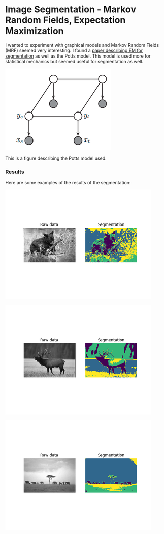 # Image Segmentation - Markov Random Fields, Expectation Maximization

I wanted to experiment with graphical models and Markov Random Fields (MRF) seemed very interesting. I found a [paper describing EM for segmentation](https://hal.inria.fr/inria-00072132/document) as well as the Potts model. This model is used more for statistical mechanics but seemed useful for segmentation as well.

![Potts model](./potts_model.png)

This is a figure describing the Potts model used.


### Results

Here are some examples of the results of the segmentation:

![image 1 results](src/im1_viz.png)

![image 2 results](src/im2_viz.png)

![image 3 results](src/im3_viz.png)
